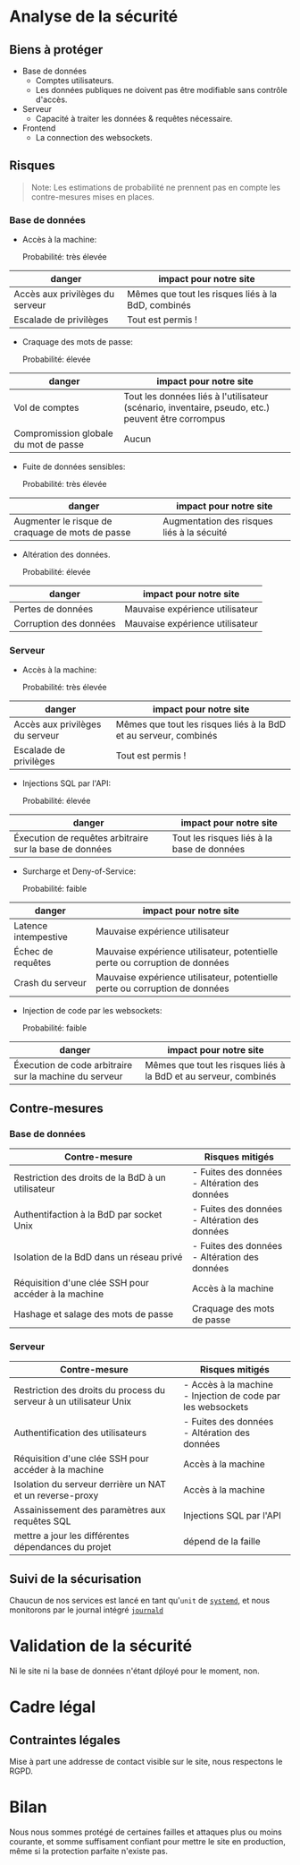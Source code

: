 # Analyse de la sécurité

## Biens à protéger

- Base de données
  - Comptes utilisateurs.
  - Les données publiques ne doivent pas être modifiable sans
    contrôle d'accès.
- Serveur
  - Capacité à traiter les données & requêtes nécessaire.
- Frontend
  - La connection des websockets.

## Risques

> Note: Les estimations de probabilité ne prennent pas en compte les
> contre-mesures mises en places.

### Base de données

- Accès à la machine:

  Probabilité: très élevée

| danger                          | impact pour notre site                                           |
|---------------------------------|------------------------------------------------------------------|
| Accès aux privilèges du serveur | Mêmes que tout les risques liés à la BdD, combinés               |
| Escalade de privilèges          | Tout est permis !                                                |

- Craquage des mots de passe:

  Probabilité: élevée

| danger                                | impact pour notre site                                                                            |
|---------------------------------------|---------------------------------------------------------------------------------------------------|
| Vol de comptes                        | Tout les données liés à l'utilisateur (scénario, inventaire, pseudo, etc.) peuvent être corrompus |
| Compromission globale du mot de passe | Aucun                                                                                             |

- Fuite de données sensibles:

  Probabilité: très élevée

| danger                                           | impact pour notre site                     |
|--------------------------------------------------|--------------------------------------------|
| Augmenter le risque de craquage de mots de passe | Augmentation des risques liés à la sécuité |

- Altération des données.

  Probabilité: élevée

| danger                 | impact pour notre site          |
|------------------------|---------------------------------|
| Pertes de données      | Mauvaise expérience utilisateur |
| Corruption des données | Mauvaise expérience utilisateur |

### Serveur

- Accès à la machine:

  Probabilité: très élevée

| danger                          | impact pour notre site                                           |
|---------------------------------|------------------------------------------------------------------|
| Accès aux privilèges du serveur | Mêmes que tout les risques liés à la BdD et au serveur, combinés |
| Escalade de privilèges          | Tout est permis !                                                |

- Injections SQL par l'API:

  Probabilité: élevée

| danger                                                  | impact pour notre site                     |
|---------------------------------------------------------|--------------------------------------------|
| Éxecution de requêtes arbitraire sur la base de données | Tout les risques liés à la base de données |

- Surcharge et Deny-of-Service:

  Probabilité: faible

| danger               | impact pour notre site                                                      |
|----------------------|-----------------------------------------------------------------------------|
| Latence intempestive | Mauvaise expérience utilisateur                                             |
| Échec de requêtes    | Mauvaise expérience utilisateur, potentielle perte ou corruption de données |
| Crash du serveur     | Mauvaise expérience utilisateur, potentielle perte ou corruption de données   |

- Injection de code par les websockets:

  Probabilité: faible

| danger                                                 | impact pour notre site                                           |
|--------------------------------------------------------|------------------------------------------------------------------|
| Éxecution de code arbitraire sur la machine du serveur | Mêmes que tout les risques liés à la BdD et au serveur, combinés |

## Contre-mesures

### Base de données

| Contre-mesure                                        | Risques mitigés                                       |
|------------------------------------------------------|-------------------------------------------------------|
| Restriction des droits de la BdD à un utilisateur    | \- Fuites des données <br/> \- Altération des données |
| Authentifaction à la BdD par socket Unix             | \- Fuites des données <br/> \- Altération des données |
| Isolation de la BdD dans un réseau privé             | \- Fuites des données <br/> \- Altération des données |
| Réquisition d'une clée SSH pour accéder à la machine | Accès à la machine                                    |
| Hashage et salage des mots de passe                  | Craquage des mots de passe                            |

### Serveur

| Contre-mesure                                                      | Risques mitigés                                                     |
|--------------------------------------------------------------------|---------------------------------------------------------------------|
| Restriction des droits du process du serveur à un utilisateur Unix | \- Accès à la machine <br/> \- Injection de code par les websockets |
| Authentification des utilisateurs                                  | \- Fuites des données <br/> \- Altération des données               |
| Réquisition d'une clée SSH pour accéder à la machine               | Accès à la machine                                                  |
| Isolation du serveur derrière un NAT et un reverse-proxy           | Accès à la machine                                                  |
| Assainissement des paramètres aux requêtes SQL                     | Injections SQL par l'API                                            |
| mettre a jour les différentes dépendances du projet                | dépend de la faille                                                 |

## Suivi de la sécurisation

Chaucun de nos services est lancé en tant qu'`unit` de [`systemd`](https://www.man7.org/linux/man-pages/man1/systemd.1.html),
et nous monitorons par le journal intégré [`journald`](https://www.man7.org/linux/man-pages/man1/journalctl.1.html)

# Validation de la sécurité

Ni le site ni la base de données n'étant dṕloyé pour le moment, non.

# Cadre légal

## Contraintes légales

Mise à part une addresse de contact visible sur le site, nous respectons le RGPD.

# Bilan

Nous nous sommes protégé de certaines failles et attaques plus ou moins
courante, et somme suffisament confiant pour mettre le site en production, même
si la protection parfaite n'existe pas.

